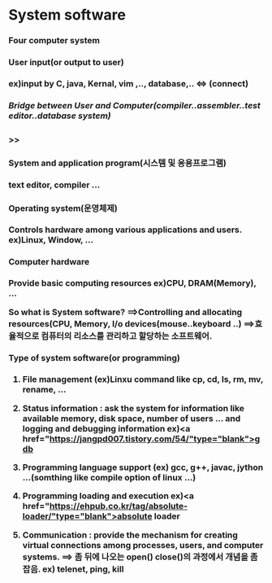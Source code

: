 <h1>System software</h1>

<h3>Four computer system<h/3>

<h4>User input(or output to user)</h4>
ex)input by C, java, Kernal, vim ,.., database,..
<=> (connect)
<h5>Bridge between User and Computer(compiler..assembler..test editor..database system)</h5>
>>
<h4>System and application program(시스템 및 응용프로그램)</h4>
text editor, compiler ...
 
<h4>Operating system(운영체제)</h4>
Controls hardware among various applications and users.
ex)Linux, Window, ...
 
<h4>Computer hardware</h4>
Provide basic computing resources
ex)CPU, DRAM(Memory), ...

 So what is System software?
 ==>Controlling and allocating resources(CPU, Memory, I/o devices(mouse..keyboard ..)
 ==>효율적으로 컴퓨터의 리소스를 관리하고 할당하는 소프트웨어.
 
 <h4>Type of system software(or programming)</h4>
 
 1. File management (ex)Linxu command like cp, cd, ls, rm, mv, rename, ...
 
 2. Status information : ask the system for information like available memory, disk space, number of users ... 
                         and logging and debugging information 
 ex)<a href="https://jangpd007.tistory.com/54/"type="blank">gdb
 
 3. Programming language support (ex) gcc, g++, javac, jython ...(somthing like compile option of linux ...)
 
 4. Programming loading and execution
 ex)<a href="https://ehpub.co.kr/tag/absolute-loader/"type="blank">absolute loader
 
 5. Communication : provide the mechanism for creating virtual connections among processes, users, and computer systems.
 ==> 좀 뒤에 나오는 open() close()의 과정에서 개념을 좀 잡음.
 ex) telenet, ping, kill
 


 
